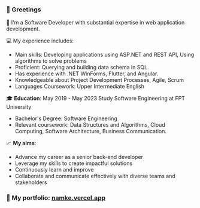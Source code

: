 ### 👋 Greetings

 👋 I'm a Software Developer with substantial expertise in web application development.

💻 My experience includes:
- Main skills: Developing applications using ASP.NET and REST API, Using algorithms to solve problems
- Proficient: Querying and building data schema in SQL.
- Has experience with .NET WinForms, Flutter, and Angular.
- Knowledgeable about Project Development Processes, Agile, Scrum
- Languages Coursework: Upper Intermediate English

🎓 **Education**: May 2019 - May 2023 Study Software Engineering at FPT University
- Bachelor's Degree: Software Engineering
- Relevant coursework: Data Structures and Algorithms, Cloud Computing, Software Architecture, Business Communication.

📈 **My aims**:
- Advance my career as a senior back-end developer
- Leverage my skills to create impactful solutions
- Continuously learn and improve
- Collaborate and communicate effectively with diverse teams and stakeholders


### 🎯 My portfolio: [namke.vercel.app](https://namke.vercel.app/)
